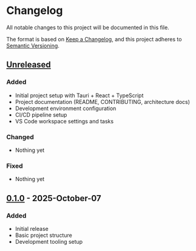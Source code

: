 # Changelog

All notable changes to this project will be documented in this file.

The format is based on [Keep a Changelog](https://keepachangelog.com/en/1.0.0/),
and this project adheres to [Semantic Versioning](https://semver.org/spec/v2.0.0.html).

## [Unreleased]

### Added

- Initial project setup with Tauri + React + TypeScript
- Project documentation (README, CONTRIBUTING, architecture docs)
- Development environment configuration
- CI/CD pipeline setup
- VS Code workspace settings and tasks

### Changed

- Nothing yet

### Fixed

- Nothing yet

## [0.1.0] - 2025-October-07

### Added

- Initial release
- Basic project structure
- Development tooling setup

[Unreleased]: https://github.com/seamusmullan/differential/compare/v0.1.0...HEAD
[0.1.0]: https://github.com/seamusmullan/differential/releases/tag/v0.1.0

